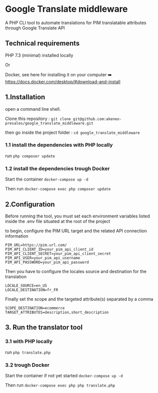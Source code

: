 # Google Translate middleware
A PHP CLI tool to automate translations for PIM translatable attributes through Google Translate API

## Technical requirements

PHP 7.3 (minimal) installed locally

Or

Docker, see here for installing it on your computer ➡️ https://docs.docker.com/desktop/#download-and-install

## 1.Installation

open a command line shell.

Clone this repository : `git clone git@github.com:akeneo-presales/google_translate_middleware.git`

then go inside the project folder : `cd google_translate_middleware`

### 1.1 install the dependencies with PHP locally
run `php composer update`

### 1.2 install the dependencies trough Docker
Start the container
`docker-compose up -d`

Then run
`docker-compose exec php composer update`

## 2.Configuration

Before running the tool, you must set each environment variables listed inside the .env file situated at the root of the project

to begin, configure the PIM URL target and the related API connection information
```
PIM_URL=https://pim.url.com/
PIM_API_CLIENT_ID=your_pim_api_client_id
PIM_API_CLIENT_SECRET=your_pim_api_client_secret
PIM_API_USER=your_pim_api_username
PIM_API_PASSWORD=your_pim_api_password
```

Then you have to configure the locales source and destination for the translation
```
LOCALE_SOURCE=en_US
LOCALE_DESTINATION=fr_FR
```
Finally set the scope and the targeted attribute(s) separated by a comma
```
SCOPE_DESTINATION=ecommerce
TARGET_ATTRIBUTES=description,short_description
```

## 3. Run the translator tool

### 3.1 with PHP locally
run `php translate.php`

### 3.2 trough Docker
Start the container if not yet started
`docker-compose up -d`

Then run
`docker-compose exec php php translate.php`



